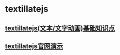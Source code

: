
# textillatejs
## [textillatejs(文本/文字动画)基础知识点](./textillatejs.html)
## [textillatejs官网演示](http://www.yyyweb.com/demo/textillate/)